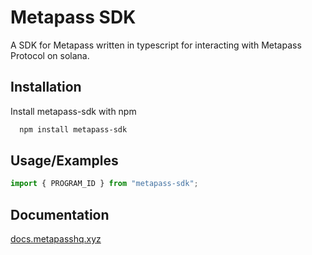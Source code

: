 # Metapass SDK

A SDK for Metapass written in typescript for interacting with Metapass Protocol on solana.

## Installation 

Install metapass-sdk with npm

```bash
  npm install metapass-sdk 
```

## Usage/Examples

```javascript
import { PROGRAM_ID } from "metapass-sdk";
```

## Documentation 
[docs.metapasshq.xyz](https://docs.metapasshq.xyz)
